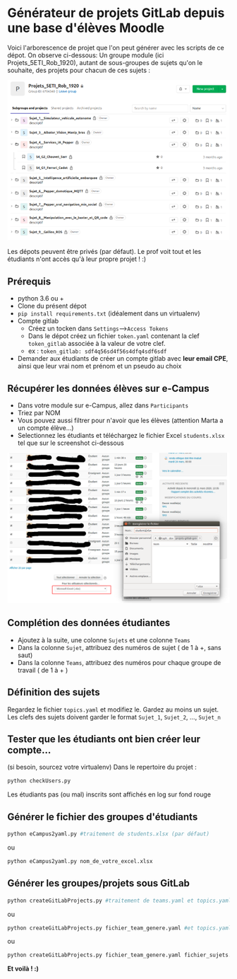 # Générateur de projets GitLab depuis une base d'élèves Moodle

Voici l'arborescence de projet que l'on peut générer avec les scripts de ce dépot. On observe ci-dessous: Un groupe module (ici Projets_5ETI_Rob_1920), autant de sous-groupes de sujets qu'on le souhaite, des projets pour chacun de ces sujets :  

![GitLab](img/GitLabScreenShot.png)

Les dépots peuvent être privés (par défaut). Le prof voit tout et les étudiants n'ont accès qu'à leur propre projet ! :)

## Prérequis 
- python 3.6 ou + 
- Clone du présent dépot
- ```pip install requirements.txt``` (idéalement dans un virtualenv)
- Compte gitlab 
  - Créez un tocken dans `Settings`-->`Access Tokens`    
  - Dans le dépot créez un fichier `token.yaml` contenant la clef `token_gitlab` associée à la valeur de votre clef. 
  - ex : `token_gitlab: sdf4q56sd4f56s4dfq4sdf6sdf`
- Demander aux étudiants de créer un compte gitlab avec **leur email CPE**, ainsi que leur vrai nom et prénom et un pseudo au choix


## Récupérer les données élèves sur e-Campus
- Dans votre module sur e-Campus, allez dans `Participants`
- Triez par NOM
- Vous pouvez aussi filtrer pour n'avoir que les élèves (attention Marta a un compte élève...)
- Selectionnez les étudiants et téléchargez le fichier Excel `students.xlsx` tel que sur le screenshot ci-dessous  
  
![eCampus](img/eCampus.png)

## Complétion des données étudiantes

- Ajoutez à la suite, une colonne `Sujets` et une colonne `Teams`
- Dans la colonne `Sujet`, attribuez des numéros de sujet ( de 1 à +, sans saut)
- Dans la colonne `Teams`, attribuez des numéros pour chaque groupe de travail ( de 1 à + )

## Définition des sujets

Regardez le fichier `topics.yaml` et modifiez le. Gardez au moins un sujet. Les clefs des sujets doivent garder le format `Sujet_1`, `Sujet_2`, ..., `Sujet_n`

## Tester que les étudiants ont bien créer leur compte...
(si besoin, sourcez votre virtualenv)
Dans le repertoire du projet :
```python
python checkUsers.py
```
Les étudiants pas (ou mal) inscrits sont affichés en log sur fond rouge

## Générer le fichier des groupes d'étudiants

```bash
python eCampus2yaml.py #traitement de students.xlsx (par défaut)
```

ou 

```bash
python eCampus2yaml.py nom_de_votre_excel.xlsx
```

## Générer les groupes/projets sous GitLab

```bash
python createGitLabProjects.py #traitement de teams.yaml et topics.yaml (par défaut)
```
ou

```bash
python createGitLabProjects.py fichier_team_genere.yaml #et topics.yaml (par défaut)
```
ou

```bash
python createGitLabProjects.py fichier_team_genere.yaml fichier_sujets.yaml 
```

**Et voilà ! :)**

